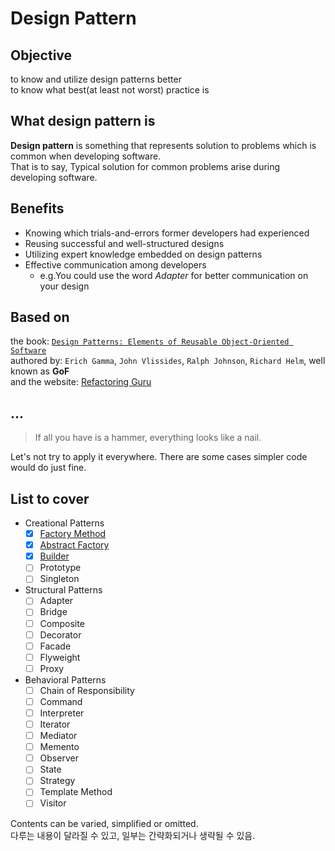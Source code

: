 # Design Pattern

## Objective
to know and utilize design patterns better  
to know what best(at least not worst) practice is

## What design pattern is

**Design pattern** is something that represents solution to problems which is common when developing software.  
That is to say, Typical solution for common problems arise during developing software.

## Benefits
- Knowing which trials-and-errors former developers had experienced
- Reusing successful and well-structured designs
- Utilizing expert knowledge embedded on design patterns
- Effective communication among developers
  - e.g.You could use the word _Adapter_ for better communication on your design
  
## Based on
the book: [`Design Patterns: Elements of Reusable Object-Oriented Software`](http://www.yes24.com/Product/Goods/200592)  
authored by: `Erich Gamma`, `John Vlissides`, `Ralph Johnson`, `Richard Helm`, well known as **GoF**  
and the website: [Refactoring Guru](https://refactoring.guru/design-patterns)

## ...
> If all you have is a hammer, everything looks like a nail.

Let's not try to apply it everywhere. There are some cases simpler code would do just fine.

## List to cover
- Creational Patterns
  - [x] [Factory Method](src/creational/factorymethod)
  - [x] [Abstract Factory](src/creational/abstractfactory)
  - [x] [Builder](src/creational/builder)
  - [ ] Prototype
  - [ ] Singleton
- Structural Patterns
  - [ ] Adapter
  - [ ] Bridge
  - [ ] Composite
  - [ ] Decorator
  - [ ] Facade
  - [ ] Flyweight
  - [ ] Proxy
- Behavioral Patterns
  - [ ] Chain of Responsibility
  - [ ] Command
  - [ ] Interpreter
  - [ ] Iterator
  - [ ] Mediator
  - [ ] Memento
  - [ ] Observer
  - [ ] State
  - [ ] Strategy
  - [ ] Template Method
  - [ ] Visitor

Contents can be varied, simplified or omitted.  
다루는 내용이 달라질 수 있고, 일부는 간략화되거나 생략될 수 있음.